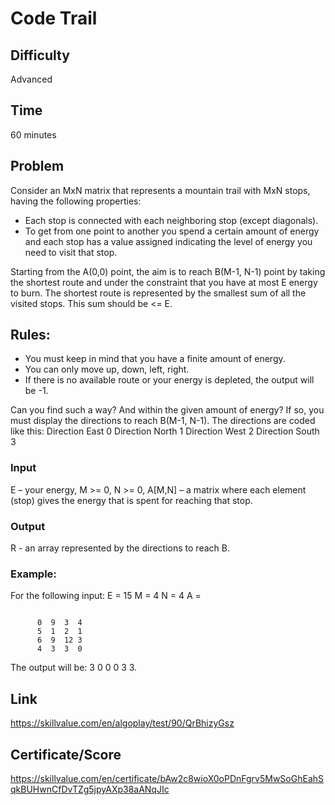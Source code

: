 # Code Trail

## Difficulty
Advanced

## Time
60 minutes

## Problem
Consider an MxN matrix that represents a mountain trail with MxN stops, having the following properties:
- Each stop is connected with each neighboring stop (except diagonals).
- To get from one point to another you spend a certain amount of energy and each stop has a value assigned indicating the level of energy you need to visit that stop.

Starting from the A(0,0) point, the aim is to reach B(M-1, N-1) point by taking the shortest route and under the constraint that you have at most E energy to burn.
The shortest route is represented by the smallest sum of all the visited stops. This sum should be <= E.

## Rules:
- You must keep in mind that you have a finite amount of energy.
- You can only move up, down, left, right.
- If there is no available route or your energy is depleted, the output will be -1.

Can you find such a way? And within the given amount of energy?
If so, you must display the directions to reach B(M-1, N-1).
The directions are coded like this:
Direction East 0
Direction North 1
Direction West 2
Direction South 3

### Input
E – your energy, M >= 0, N >= 0, A[M,N] – a matrix where each element (stop) gives the energy that is spent for reaching that stop.
### Output
R - an array represented by the directions to reach B.

### Example:

For the following input:
E = 15 
M = 4 
N = 4
A = 
<pre><code>
      0  9  3  4
      5  1  2  1
      6  9  12 3
      4  3  3  0
</code></pre>
The output will be: 3 0 0 0 3 3.

## Link

https://skillvalue.com/en/algoplay/test/90/QrBhizyGsz

## Certificate/Score

https://skillvalue.com/en/certificate/bAw2c8wioX0oPDnFgrv5MwSoGhEahSqkBUHwnCfDvTZg5jpyAXp38aANqJIc
